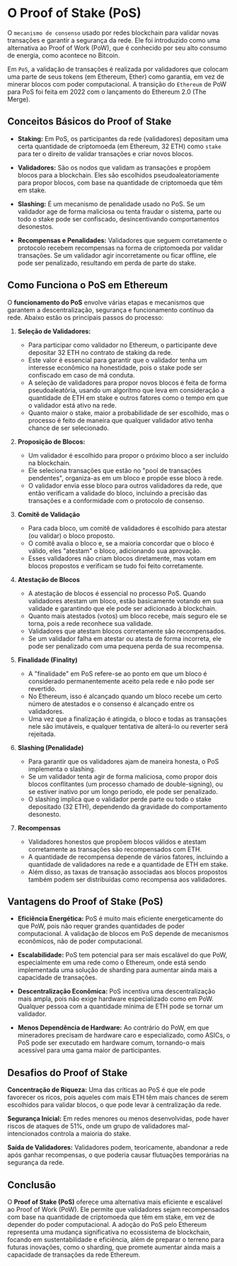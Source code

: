 # O Proof of Stake (PoS)

O ``mecanismo de consenso`` usado por redes blockchain para validar novas transações e garantir a segurança da rede. Ele foi introduzido como uma alternativa ao Proof of Work (PoW), que é conhecido por seu alto consumo de energia, como acontece no Bitcoin. 

Em ``PoS``, a validação de transações é realizada por validadores que colocam uma parte de seus tokens (em Ethereum, Ether) como garantia, em vez de minerar blocos com poder computacional. A transição do ``Ethereum`` de PoW para PoS foi feita em 2022 com o lançamento do Ethereum 2.0 (The Merge).

## Conceitos Básicos do Proof of Stake

- **Staking:** Em PoS, os participantes da rede (validadores) depositam uma certa quantidade de criptomoeda (em Ethereum, 32 ETH) como ``stake`` para ter o direito de validar transações e criar novos blocos.

- **Validadores:** São os nodos que validam as transações e propõem blocos para a blockchain. Eles são escolhidos pseudoaleatoriamente para propor blocos, com base na quantidade de criptomoeda que têm em stake.

- **Slashing:** É um mecanismo de penalidade usado no PoS. Se um validador age de forma maliciosa ou tenta fraudar o sistema, parte ou todo o stake pode ser confiscado, desincentivando comportamentos desonestos.

- **Recompensas e Penalidades:** Validadores que seguem corretamente o protocolo recebem recompensas na forma de criptomoeda por validar transações. Se um validador agir incorretamente ou ficar offline, ele pode ser penalizado, resultando em perda de parte do stake.

## Como Funciona o PoS em Ethereum

O **funcionamento do PoS** envolve várias etapas e mecanismos que garantem a descentralização, segurança e funcionamento contínuo da rede. Abaixo estão os principais passos do processo:

1. **Seleção de Validadores:**
   - Para participar como validador no Ethereum, o participante deve depositar 32 ETH no contrato de staking da rede. 
   - Este valor é essencial para garantir que o validador tenha um interesse econômico na honestidade, pois o stake pode ser confiscado em caso de má conduta.
   - A seleção de validadores para propor novos blocos é feita de forma pseudoaleatória, usando um algoritmo que leva em consideração a quantidade de ETH em stake e outros fatores como o tempo em que o validador está ativo na rede. 
   - Quanto maior o stake, maior a probabilidade de ser escolhido, mas o processo é feito de maneira que qualquer validador ativo tenha chance de ser selecionado.

2. **Proposição de Blocos:**
   - Um validador é escolhido para propor o próximo bloco a ser incluído na blockchain. 
   - Ele seleciona transações que estão no "pool de transações pendentes", organiza-as em um bloco e propõe esse bloco à rede.
   - O validador envia esse bloco para outros validadores da rede, que então verificam a validade do bloco, incluindo a precisão das transações e a conformidade com o protocolo de consenso.

3. **Comitê de Validação**
   - Para cada bloco, um comitê de validadores é escolhido para atestar (ou validar) o bloco proposto. 
   - O comitê avalia o bloco e, se a maioria concordar que o bloco é válido, eles "atestam" o bloco, adicionando sua aprovação.
   - Esses validadores não criam blocos diretamente, mas votam em blocos propostos e verificam se tudo foi feito corretamente.

4. **Atestação de Blocos**
   - A atestação de blocos é essencial no processo PoS. Quando validadores atestam um bloco, estão basicamente votando em sua validade e garantindo que ele pode ser adicionado à blockchain.
   - Quanto mais atestados (votos) um bloco recebe, mais seguro ele se torna, pois a rede reconhece sua validade.
   - Validadores que atestam blocos corretamente são recompensados. 
   - Se um validador falha em atestar ou atesta de forma incorreta, ele pode ser penalizado com uma pequena perda de sua recompensa.

5. **Finalidade (Finality)**
   - A "finalidade" em PoS refere-se ao ponto em que um bloco é considerado permanentemente aceito pela rede e não pode ser revertido. 
   - No Ethereum, isso é alcançado quando um bloco recebe um certo número de atestados e o consenso é alcançado entre os validadores.
   - Uma vez que a finalização é atingida, o bloco e todas as transações nele são imutáveis, e qualquer tentativa de alterá-lo ou reverter será rejeitada.

6. **Slashing (Penalidade)**
   - Para garantir que os validadores ajam de maneira honesta, o PoS implementa o slashing. 
   - Se um validador tenta agir de forma maliciosa, como propor dois blocos conflitantes (um processo chamado de double-signing), ou se estiver inativo por um longo período, ele pode ser penalizado.
   - O slashing implica que o validador perde parte ou todo o stake depositado (32 ETH), dependendo da gravidade do comportamento desonesto.

7. **Recompensas**
   - Validadores honestos que propõem blocos válidos e atestam corretamente as transações são recompensados com ETH. 
   - A quantidade de recompensa depende de vários fatores, incluindo a quantidade de validadores na rede e a quantidade de ETH em stake.
   - Além disso, as taxas de transação associadas aos blocos propostos também podem ser distribuídas como recompensa aos validadores.

## Vantagens do Proof of Stake (PoS)

- **Eficiência Energética:** PoS é muito mais eficiente energeticamente do que PoW, pois não requer grandes quantidades de poder computacional. A validação de blocos em PoS depende de mecanismos econômicos, não de poder computacional.

- **Escalabilidade:** PoS tem potencial para ser mais escalável do que PoW, especialmente em uma rede como o Ethereum, onde está sendo implementada uma solução de sharding para aumentar ainda mais a capacidade de transações.

- **Descentralização Econômica:** PoS incentiva uma descentralização mais ampla, pois não exige hardware especializado como em PoW. Qualquer pessoa com a quantidade mínima de ETH pode se tornar um validador.

- **Menos Dependência de Hardware:** Ao contrário do PoW, em que mineradores precisam de hardware caro e especializado, como ASICs, o PoS pode ser executado em hardware comum, tornando-o mais acessível para uma gama maior de participantes.

## Desafios do Proof of Stake

**Concentração de Riqueza:** Uma das críticas ao PoS é que ele pode favorecer os ricos, pois aqueles com mais ETH têm mais chances de serem escolhidos para validar blocos, o que pode levar à centralização da rede.

**Segurança Inicial:** Em redes menores ou menos desenvolvidas, pode haver riscos de ataques de 51%, onde um grupo de validadores mal-intencionados controla a maioria do stake.

**Saída de Validadores:** Validadores podem, teoricamente, abandonar a rede após ganhar recompensas, o que poderia causar flutuações temporárias na segurança da rede.

## Conclusão

O **Proof of Stake (PoS)** oferece uma alternativa mais eficiente e escalável ao Proof of Work (PoW). Ele permite que validadores sejam recompensados com base na quantidade de criptomoeda que têm em stake, em vez de depender do poder computacional. A adoção do PoS pelo Ethereum representa uma mudança significativa no ecossistema de blockchain, focando em sustentabilidade e eficiência, além de preparar o terreno para futuras inovações, como o sharding, que promete aumentar ainda mais a capacidade de transações da rede Ethereum.